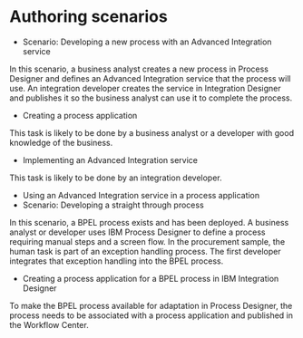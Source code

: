 <!-- image -->

# Authoring scenarios

- Scenario: Developing a new process with an Advanced Integration service

In this scenario, a business analyst creates a new process in Process Designer and defines an Advanced Integration service that the process will use. An integration developer creates the service in Integration Designer and publishes it so the business analyst can use it to complete the process.
- Creating a process application

This task is likely to be done by a business analyst or a developer with good knowledge of the business.
- Implementing an Advanced Integration service

This task is likely to be done by an integration developer.
- Using an Advanced Integration service in a process application
- Scenario: Developing a straight through process

In this scenario, a BPEL process exists and has been deployed. A business analyst or developer uses IBM Process Designer to define a process requiring manual steps and a screen flow. In the procurement sample, the human task is part of an exception handling process. The first developer integrates that exception handling into the BPEL process.
- Creating a process application for a BPEL process in IBM Integration Designer

To make the BPEL process available for adaptation in Process Designer, the process needs to be associated with a process application and published in the Workflow Center.